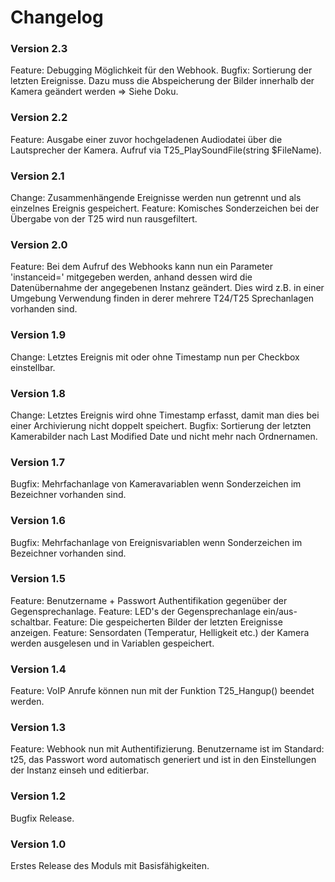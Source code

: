 # Changelog
### Version 2.3
Feature: Debugging Möglichkeit für den Webhook.
Bugfix: Sortierung der letzten Ereignisse. Dazu muss die Abspeicherung der Bilder innerhalb der Kamera geändert werden => Siehe Doku.

### Version 2.2
Feature: Ausgabe einer zuvor hochgeladenen Audiodatei über die Lautsprecher der Kamera. Aufruf via T25_PlaySoundFile(string $FileName).  

### Version 2.1
Change: Zusammenhängende Ereignisse werden nun getrennt und als einzelnes Ereignis gespeichert.
Feature: Komisches Sonderzeichen bei der Übergabe von der T25 wird nun rausgefiltert.   

### Version 2.0
Feature: Bei dem Aufruf des Webhooks kann nun ein Parameter 'instanceid=' mitgegeben werden, anhand dessen wird die Datenübernahme der angegebenen Instanz geändert. Dies wird z.B. in einer Umgebung Verwendung finden in derer mehrere T24/T25 Sprechanlagen vorhanden sind. 

### Version 1.9
Change: Letztes Ereignis mit oder ohne Timestamp nun per Checkbox einstellbar.

### Version 1.8
Change: Letztes Ereignis wird ohne Timestamp erfasst, damit man dies bei einer Archivierung nicht doppelt speichert.
Bugfix: Sortierung der letzten Kamerabilder nach Last Modified Date und nicht mehr nach Ordnernamen.

### Version 1.7
Bugfix: Mehrfachanlage von Kameravariablen wenn Sonderzeichen im Bezeichner vorhanden sind.

### Version 1.6
Bugfix: Mehrfachanlage von Ereignisvariablen wenn Sonderzeichen im Bezeichner vorhanden sind.

### Version 1.5
Feature: Benutzername + Passwort Authentifikation gegenüber der Gegensprechanlage.
Feature: LED's der Gegensprechanlage ein/aus-schaltbar.
Feature: Die gespeicherten Bilder der letzten Ereignisse anzeigen.
Feature: Sensordaten (Temperatur, Helligkeit etc.) der Kamera werden ausgelesen und in Variablen gespeichert.
 
### Version 1.4
Feature: VoIP Anrufe können nun mit der Funktion T25_Hangup() beendet werden.

### Version 1.3
Feature: Webhook nun mit Authentifizierung. Benutzername ist im Standard: t25, das Passwort word automatisch generiert und ist in den Einstellungen der Instanz einseh und editierbar.

### Version 1.2
Bugfix Release.

### Version 1.0
Erstes Release des Moduls mit Basisfähigkeiten.

